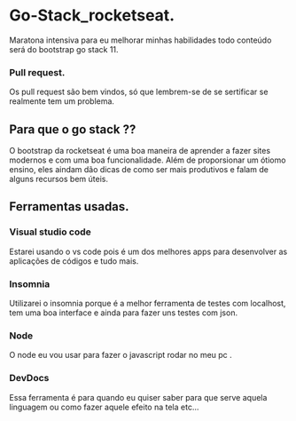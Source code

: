 # Go-Stack_rocketseat.

Maratona intensiva para eu melhorar minhas habilidades 
todo  conteúdo será do bootstrap go stack 11.

### Pull request.

Os pull request são bem vindos, só que lembrem-se de se sertificar se 
realmente tem um problema.

## Para que o go stack ??

O bootstrap da rocketseat é uma boa maneira de aprender a fazer sites modernos 
e com uma boa funcionalidade. Além de proporsionar um ótiomo ensino, eles aindam dão 
dicas de como ser mais produtivos e falam de alguns recursos bem úteis.


## Ferramentas usadas.

### Visual studio code

Estarei usando o vs code pois é um dos melhores apps para desenvolver as 
aplicações de códigos e tudo mais.

### Insomnia   

Utilizarei o insomnia porque é a melhor ferramenta de testes com localhost,
tem uma boa interface e ainda para fazer uns testes com json.

### Node 
 
O node eu vou usar para fazer o javascript rodar no meu pc .

### DevDocs

Essa ferramenta é para quando eu quiser saber para que serve aquela linguagem
ou como fazer aquele efeito na tela etc...



